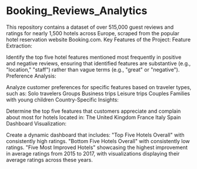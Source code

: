# Booking_Reviews_Analytics
This repository contains a dataset of over 515,000 guest reviews and ratings for nearly 1,500 hotels across Europe, scraped from the popular hotel reservation website Booking.com. 
Key Features of the Project:
Feature Extraction:

Identify the top five hotel features mentioned most frequently in positive and negative reviews, ensuring that identified features are substantive (e.g., "location," "staff") rather than vague terms (e.g., "great" or "negative").
Preference Analysis:

Analyze customer preferences for specific features based on traveler types, such as:
Solo travelers
Groups
Business trips
Leisure trips
Couples
Families with young children
Country-Specific Insights:

Determine the top five features that customers appreciate and complain about most for hotels located in:
The United Kingdom
France
Italy
Spain
Dashboard Visualization:

Create a dynamic dashboard that includes:
"Top Five Hotels Overall" with consistently high ratings.
"Bottom Five Hotels Overall" with consistently low ratings.
"Five Most Improved Hotels" showcasing the highest improvement in average ratings from 2015 to 2017, with visualizations displaying their average ratings across these years.
